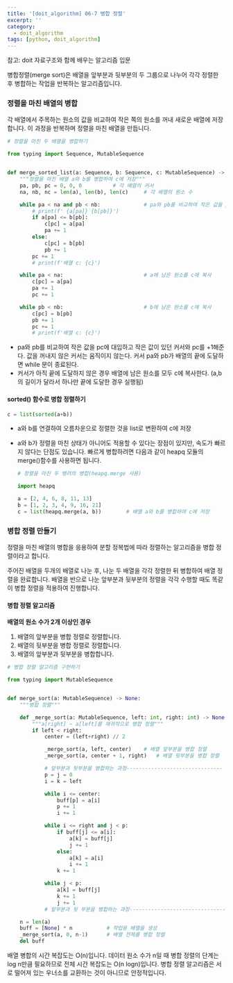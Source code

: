 ```yaml
---
title: '[doit_algorithm] 06-7 병합 정렬'
excerpt: ''
category:
  - doit_algorithm
tags: [python, doit_algorithm]
---
```


참고: doit 자료구조와 함께 배우는 알고리즘 입문

병합정렬(merge sort)은 배열을 앞부분과 뒷부분의 두 그룹으로 나누어 각각 정렬한 후 병합하는 작업을 반복하는 알고리즘입니다.

### 정렬을 마친 배열의 병합

각 배열에서 주목하는 원소의 값을 비교하여 작은 쪽의 원소를 꺼내 새로운 배열에 저장합니다. 이 과정을 반복하며 정렬을 마친 배열을 만듭니다.

```python
# 정렬을 마친 두 배열을 병합하기

from typing import Sequence, MutableSequence


def merge_sorted_list(a: Sequence, b: Sequence, c: MutableSequence) -> None:
    """정렬을 마친 배열 a와 b를 병합하여 c에 저장"""
    pa, pb, pc = 0, 0, 0          # 각 배열의 커서
    na, nb, nc = len(a), len(b), len(c)     # 각 배열의 원소 수

    while pa < na and pb < nb:              # pa와 pb를 비교하여 작은 값을 pc에 저장
        # print(f' {a[pa]} {b[pb]}')
        if a[pa] <= b[pb]:
            c[pc] = a[pa]
            pa += 1
        else:
            c[pc] = b[pb]
            pb += 1
        pc += 1
        # print(f'배열 c: {c}')

    while pa < na:                          # a에 남은 원소를 c에 복사
        c[pc] = a[pa]
        pa += 1
        pc += 1

    while pb < nb:                          # b에 남은 원소를 c에 복사
        c[pc] = b[pb]
        pb += 1
        pc += 1
        # print(f'배열 c: {c}')
```

- pa와 pb를 비교하여 작은 값을 pc에 대입하고 작은 값이 있던 커서와 pc를 +1해준다. 값을 꺼내지 않은 커서는 움직이지 않는다. 커서 pa와 pb가 배열의 끝에 도달하면 while 문이 종료된다.
- 커서가 아직 끝에 도달하지 않은 경우 배열에 남은 원소를 모두 c에 복사한다. (a,b의 길이가 달라서 하나만 끝에 도달한 경우 실행됨)

#### sorted() 함수로 병합 정렬하기

```python
c = list(sorted(a+b))
```

- a와 b를 연결하여 오름차운으로 정렬한 것을 list로 변환하여 c에 저장

- a와 b가 정렬을 마친 상태가 아니어도 적용할 수 있다는 장점이 있지만, 속도가 빠르지 않다는 단점도 있습니다. 빠르게 병합하려면 다음과 같이 heapq 모듈의 merge()함수를 사용하면 됩니다.

  ```python
  # 정렬을 마친 두 뱅려의 병합(heapq.merge 사용)

  import heapq

  a = [2, 4, 6, 8, 11, 13]
  b = [1, 2, 3, 4, 9, 16, 21]
  c = list(heapq.merge(a, b))        # 배열 a와 b를 병합하여 c에 저장

  ```

### 병합 정렬 만들기

정렬을 마친 배열의 병합을 응용하여 분할 정복법에 따라 정렬하는 알고리즘을 병합 정렬이라고 합니다.

주어진 배열을 두개의 배열로 나눈 후, 나눈 두 배열을 각각 정렬한 뒤 병합하여 배열 정렬을 완료합니다. 배열을 반으로 나눈 앞부분과 뒷부분의 정렬을 각각 수행할 때도 똑같이 병합 정렬을 적용하여 진행합니다.

#### 병합 정렬 알고리즘

**배열의 원소 수가 2개 이상인 경우**

1. 배열의 앞부분을 병합 정렬로 정렬합니다.
2. 배열의 뒷부분을 병합 정렬로 정렬합니다.
3. 배열의 앞부분과 뒷부분을 병합합니다.

```python
# 병합 정렬 알고리즘 구현하기

from typing import MutableSequence


def merge_sort(a: MutableSequence) -> None:
    """병합 정렬"""

    def _merge_sort(a: MutableSequence, left: int, right: int) -> None:
        """a[right] ~ a[left]를 재귀적으로 병합 정렬"""
        if left < right:
            center = (left+right) // 2

            _merge_sort(a, left, center)    # 배열 앞부분을 병합 정렬
            _merge_sort(a, center + 1, right)   # 배열 뒷부분을 병합 정렬

            # 앞부분과 뒷부분을 병합하는 과정-------------------------------
            p = j = 0
            i = k = left

            while i <= center:
                buff[p] = a[i]
                p += 1
                i += 1

            while i <= right and j < p:
                if buff[j] <= a[i]:
                    a[k] = buff[j]
                    j += 1
                else:
                    a[k] = a[i]
                    i += 1
                k += 1

            while j < p:
                a[k] = buff[j]
                k += 1
                j += 1
            # 앞부분과 뒷 부분을 병합하는 과정-------------------------------

    n = len(a)
    buff = [None] * n           # 작업용 배열을 생성
    _merge_sort(a, 0, n-1)      # 배열 전체를 병합 정렬
    del buff

```

배열 병합의 시간 복잡도는 O(n)입니다. 데이터 원소 수가 n일 때 병합 정렬의 단계는 log n만큼 필요하므로 전체 시간 복잡도는 O(n logn)입니다. 병합 정렬 알고리즘은 서로 떨어져 있는 우너소를 교환하는 것이 아니므로 안정적입니다.
